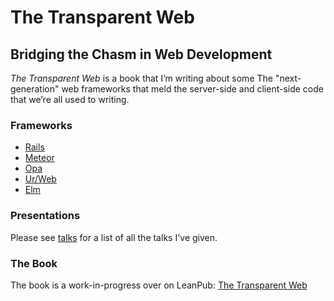 # The Transparent Web

## Bridging the Chasm in Web Development

*The Transparent Web* is a book that I’m writing about some The
"next-generation" web frameworks that meld the server-side and
client-side code that we’re all used to writing.

### Frameworks

 * [Rails](http://rubyonrails.org/)
 * [Meteor](https://www.meteor.com/)
 * [Opa](http://opalang.org/)
 * [Ur/Web](http://www.impredicative.com/ur/)
 * [Elm](http://elm-lang.org/)

### Presentations

Please see [talks](talks.html) for a list of all the talks I've given.

### The Book

The book is a work-in-progress over on LeanPub: [The Transparent
Web](https://leanpub.com/transparentweb)
